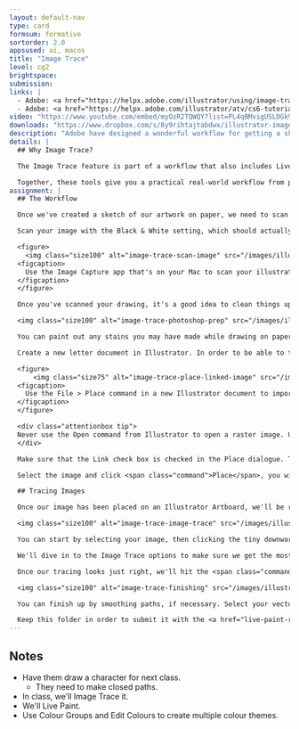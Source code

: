```yaml
---
layout: default-nav
type: card
formsum: formative
sortorder: 2.0
appsused: ai, macos
title: "Image Trace"
level: cg2
brightspace:
submission:
links: |
  - Adobe: <a href="https://helpx.adobe.com/illustrator/using/image-trace.html" title="Image Trace" target="_blank">Image Trace</a>
  - Adobe: <a href="https://helpx.adobe.com/illustrator/atv/cs6-tutorials/new-image-trace.html" title="Image Trace Video" target="_blank">Image Trace Video</a>
video: "https://www.youtube.com/embed/myOzR2TQWQY?list=PL4qBMvigUSLDGk988g2BxIS96BJT6ZDO_"
downloads: "https://www.dropbox.com/s/8y9rihtajtabdwx/illustrator-image-trace-live-paint.zip?dl=1"
description: "Adobe have designed a wonderful workflow for getting a sketch off paper into vectors in Illustrator. You can even create multiple colour versions in a matter of seconds. Let's give it a go."
details: |
  ## Why Image Trace?

  The Image Trace feature is part of a workflow that also includes Live Paint and Recolour Artwork. With these three powerful tools, you can create hand-drawn artwork, then transform it into vector art. You can then paint it in colour with Live Paint. The final stage is to create multiple colour variations with Recolour Artwork.

  Together, these tools give you a practical real-world workflow from pencil to final vector artwork.
assignment: |
  ## The Workflow

  Once we've created a sketch of our artwork on paper, we need to scan it. The best scanning application is the one you already have on your Mac. It's called Image Capture.

  Scan your image with the Black & White setting, which should actually be called Greyscale. The resolution isn't actually that important. Sometimes a lower resolution is actually better for tracing. You'll need to experiment with this.

  <figure>
    <img class="size100" alt="image-trace-scan-image" src="/images/illustrator-image-trace-live-paint/image-trace-scan-image.jpg">
  <figcaption>
    Use the Image Capture app that's on your Mac to scan your illustration.
  </figcaption>
  </figure>

  Once you've scanned your drawing, it's a good idea to clean things up and increase the contrast in Photoshop.

  <img class="size100" alt="image-trace-photoshop-prep" src="/images/illustrator-image-trace-live-paint/image-trace-photoshop-prep.jpg">

  You can paint out any stains you may have made while drawing on paper. It's also useful to increase the contrast to ensure the blacks are as dark as possible and the whites are as light as possible. A Levels Adjustment Layer is the best way to do so.

  Create a new letter document in Illustrator. In order to be able to trace our sketch, we need to place it in Illustrator with <span class="command">File > Place</span>.

  <figure>
      <img class="size75" alt="image-trace-place-linked-image" src="/images/illustrator-image-trace-live-paint/image-trace-place-linked-image.jpg">
  <figcaption>
    Use the File > Place command in a new Illustrator document to import the illustration.
  </figcaption>
  </figure>

  <div class="attentionbox tip">
  Never use the Open command from Illustrator to open a raster image. Use File > Place instead.
  </div>

  Make sure that the Link check box is checked in the Place dialogue. This will ensure that there's a link between your Illustrator document and the image file. So, the image should be linked and not embedded. Embedding images is largely frowned upon because it slows down Illustrator's performance a lot.

  Select the image and click <span class="command">Place</span>, you will get a loaded cursor, where you see an icon attached to your cursor. Simply drag a rectangle to the size you want your image. Feel free to re-size your placed image at will. We have no concerns about it's resolution for output. It will be deleted from your Illustrator document in the process of tracing it.

  ## Tracing Images

  Once our image has been placed on an Illustrator Artboard, we'll be ready to Image Trace it.

  <img class="size100" alt="image-trace-image-trace" src="/images/illustrator-image-trace-live-paint/image-trace-image-trace.jpg">

  You can start by selecting your image, then clicking the tiny downward arrow next to the Image Trace button in the Control Panel. This will do an initial tracing of your image. We need to open the tracing options dialogue in order to refine our results.

  We'll dive in to the Image Trace options to make sure we get the most of our image tracing. Keep in mind that what we're seeing in Illustrator is not yet vectors. It's a preview of what our tracing will look like once we're done. If you take a gander at your Links panel, you'll see that your scan is still placed on the page. That needs to be gone by the time we're done.

  Once our tracing looks just right, we'll hit the <span class="command">Expand</span> button in the Control Panel to finally vectorize our tracing.

  <img class="size100" alt="image-trace-finishing" src="/images/illustrator-image-trace-live-paint/image-trace-finishing.jpg">

  You can finish up by smoothing paths, if necessary. Select your vector art. Go <span class="command">Object > Path > Simplify...</span> Go easy. If you simplify too much, you'll distort your illustration. The best plan is to work on a duplicate of your illustration.

  Keep this folder in order to submit it with the <a href="live-paint-recolour.html" title="This is the Live Paint and Recolour Artwork part of this assignment.">Live Paint</a> part of this project.
---
```

  ## Notes

  * Have them draw a character for next class.
    * They need to make closed paths.
  * In class, we'll Image Trace it.
  * We'll Live Paint.
  * Use Colour Groups and Edit Colours to create multiple colour themes.
